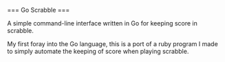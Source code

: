 === Go Scrabble ===

A simple command-line interface written in Go for keeping score in scrabble.

My first foray into the Go language, this is a port of
a ruby program I made to simply automate the keeping
of score when playing scrabble.
